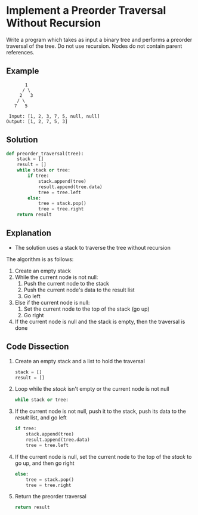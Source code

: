 # Implement a Preorder Traversal Without Recursion
Write a program which takes as input a binary tree and performs a preorder traversal of the tree. Do not use recursion. Nodes do not contain parent references.

## Example
```
       1
      / \
     2   3
    / \
   7   5

 Input: [1, 2, 3, 7, 5, null, null]
Output: [1, 2, 7, 5, 3]
```

## Solution
```python
def preorder_traversal(tree):
    stack = []
    result = []
    while stack or tree:
        if tree:
            stack.append(tree)
            result.append(tree.data)
            tree = tree.left
        else:
            tree = stack.pop()
            tree = tree.right
    return result
```

## Explanation
* The solution uses a stack to traverse the tree without recursion

The algorithm is as follows:
1. Create an empty stack
2. While the current node is not null:
    1. Push the current node to the stack
    2. Push the current node's data to the result list
    3. Go left
3. Else if the current node is null:
    1. Set the current node to the top of the stack (go up)
    2. Go right
4. If the current node is null and the stack is empty, then the traversal is done

## Code Dissection
1. Create an empty stack and a list to hold the traversal
    ```python
    stack = []
    result = []
    ```
2. Loop while the _stack_ isn't empty or the current node is not null
    ```python
    while stack or tree:
    ```
3. If the current node is not null, push it to the stack, push its data to the _result_ list, and go left
    ```python
    if tree:
        stack.append(tree)
        result.append(tree.data)
        tree = tree.left
    ```
4. If the current node is null, set the current node to the top of the _stack_ to go up, and then go right
    ```python
    else:
        tree = stack.pop()
        tree = tree.right
    ```
5. Return the preorder traversal
    ```python
    return result
    ```